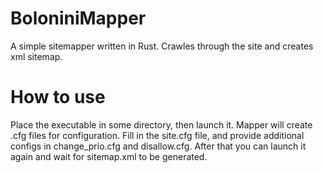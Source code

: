 # BoloniniMapper
A simple sitemapper written in Rust. Crawles through the site and creates xml sitemap.

# How to use
Place the executable in some directory, then launch it. Mapper will create .cfg files for configuration. Fill in the site.cfg file, and provide additional configs in change_prio.cfg and disallow.cfg. After that you can launch it again and wait for sitemap.xml to be generated.

